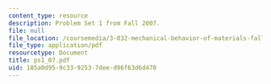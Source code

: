 ```yaml
---
content_type: resource
description: Problem Set 1 from Fall 2007.
file: null
file_location: /coursemedia/3-032-mechanical-behavior-of-materials-fall-2007/185a0d959c3392537deed96f63d6d470_ps1_07.pdf
file_type: application/pdf
resourcetype: Document
title: ps1_07.pdf
uid: 185a0d95-9c33-9253-7dee-d96f63d6d470
---
```

